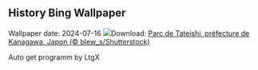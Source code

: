 ## History Bing Wallpaper
Wallpaper date: 2024-07-16
![](https://www.bing.com/th?id=OHR.TateishiPark_FR-CA9395273190_UHD.jpg&w=1000)Download: [Parc de Tateishi, préfecture de Kanagawa, Japon (© blew_s/Shutterstock)](https://www.bing.com/th?id=OHR.TateishiPark_FR-CA9395273190_UHD.jpg)

Auto get programm by LtgX
